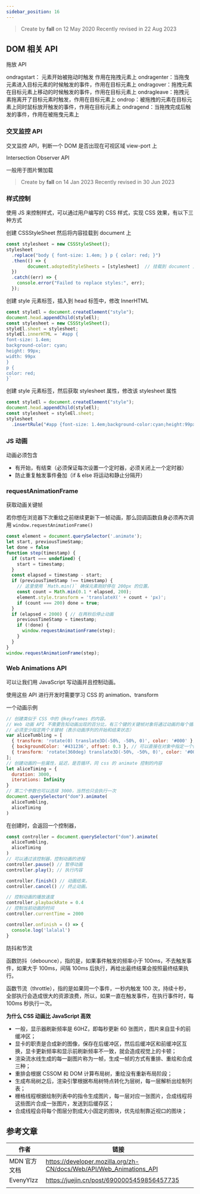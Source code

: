 ```yaml
---
sidebar_position: 16
---
```


> Create by **fall** on 12 May 2020
> Recently revised in 22 Aug 2023

## DOM 相关 API

拖放 API

ondragstart： 元素开始被拖动时触发 作用在拖拽元素上
ondragenter：当拖曳元素进入目标元素的时候触发的事件，作用在目标元素上
ondragover：拖拽元素在目标元素上移动的时候触发的事件，作用在目标元素上
ondragleave：拖拽元素拖离开了目标元素时触发，作用在目标元素上
ondrop：被拖拽的元素在目标元素上同时鼠标放开触发的事件，作用在目标元素上
ondragend：当拖拽完成后触发的事件，作用在被拖曳元素上

### 交叉监控 API

交叉监控 API，判断一个 DOM 是否出现在可视区域 view-port 上

Intersection Observer API

一般用于图片懒加载

> Create by **fall** on 14 Jan 2023
> Recently revised in 30 Jun 2023

### 样式控制

使用 JS 来控制样式，可以通过用户编写的 CSS 样式，实现 CSS 效果，有以下三种方式

创建 CSSStyleSheet 然后将内容挂载到 document 上

```js
const stylesheet = new CSSStyleSheet();
stylesheet
  .replace("body { font-size: 1.4em; } p { color: red; }")
  .then(() => {
		document.adoptedStyleSheets = [stylesheet]  // 挂载到 document 上
  })
  .catch((err) => {
    console.error("Failed to replace styles:", err);
  });
```

创建 style 元素标签，插入到 head 标签中，修改 InnerHTML

```js
const styleEl = document.createElement("style");
document.head.appendChild(styleEl);
const stylesheet = new CSSStyleSheet();
styleEl.sheet = stylesheet;
styleEl.innerHTML = `#app {
font-size: 1.4em;
background-color: cyan;
height: 99px;
width: 99px
}
p {
color: red;
}`
```

创建 style 元素标签，然后获取 stylesheet 属性，修改该 stylesheet 属性

```js
const styleEl = document.createElement("style");
document.head.appendChild(styleEl);
const stylesheet = styleEl.sheet;
stylesheet
  .insertRule("#app {font-size: 1.4em;background-color:cyan;height:99px;width:99px; }", 0)
```

### JS 动画

动画必须包含

- 有开始，有结束（必须保证每次设置一个定时器，必须关闭上一个定时器）
- 防止重复触发事件叠加（if & else 将运动和静止分隔开）



### requestAnimationFrame

获取动画关键帧

 若你想在浏览器下次重绘之前继续更新下一帧动画，那么回调函数自身必须再次调用 `window.requestAnimationFrame()`

```js
const element = document.querySelector('.animate');
let start, previousTimeStamp;
let done = false
function step(timestamp) {
  if (start === undefined) {
    start = timestamp;
  }
  const elapsed = timestamp - start;
  if (previousTimeStamp !== timestamp) {
    // 这里使用 `Math.min()` 确保元素刚好停在 200px 的位置。
    const count = Math.min(0.1 * elapsed, 200);
    element.style.transform = 'translateX(' + count + 'px)';
    if (count === 200) done = true;
  }
  if (elapsed < 2000) { // 在两秒后停止动画
    previousTimeStamp = timestamp;
    if (!done) {
      window.requestAnimationFrame(step);
    }
  }
}
window.requestAnimationFrame(step);
```

### Web Animations API

可以让我们用 JavaScript 写动画并且控制动画。

使用这些 API 进行开发时需要学习 CSS 的 animation、transform

一个动画示例

```js
// 创建类似于 CSS 中的 @keyframes 的内容。
// Web 动画 API 不需要告知动画出现的百分比，有三个键的关键帧对象将通过动画的每个循环的方式播放中间键
// 必须至少指定两个关键帧（表示动画序列的开始和结束状态）
var aliceTumbling = [
  { transform: 'rotate(0) translate3D(-50%, -50%, 0)', color: '#000' },
  { backgroundColor: '#431236', offset: 0.3 }, // 可以直接在对象中指定一个偏移量
  { transform: 'rotate(360deg) translate3D(-50%, -50%, 0)', color: '#000' }
];
// 创建动画的一些属性，延迟，是否循环，同 css 的 animate 控制的内容
let aliceTiming = {
  duration: 3000,
  iterations: Infinity
}
// 第二个参数也可以选择 3000，当然也只会执行一次
document.querySelector("dom").animate(
  aliceTumbling,
  aliceTiming
)
```

在创建时，会返回一个控制器，

```js
const controller = document.querySelector("dom").animate(
  aliceTumbling,
  aliceTiming
)
// 可以通过该控制器，控制动画的进程
controller.pause() // 暂停动画
controller.play(); // 执行内容

controller.finish() // 动画结束。
controller.cancel() // 终止动画。

// 控制动画的播放速度
controller.playbackRate = 0.4
// 控制当前动画的时间
controller.currentTime = 2000

controller.onfinish = () => {
  console.log('lalalal')
}
```

防抖和节流

函数防抖（debounce），指的是，如果事件触发的频率小于 100ms，不去触发事件，如果大于 100ms，间隔 100ms 后执行，再给出最终结果会按照最终结果执行。

函数节流（throttle），指的是如果同一个事件，一秒内触发 100 次，持续十秒，全部执行会造成很大的资源浪费，所以，如果一直在触发事件，在执行事件时，每 100ms 秒执行一次。

**为什么 CSS 动画比 JavaScript 高效**

- 一般，显示器刷新频率是 60HZ，即每秒更新 60 张图片，图片来自显卡的前缓冲区；
- 显卡的职责是合成新的图像，保存在后缓冲区，然后后缓冲区和前缓冲区互换，显卡更新频率和显示前刷新频率不一致，就会造成视觉上的卡顿；
- 渲染流水线生成的每一副图片称为一帧，生成一帧的方式有重排、重绘和合成三种；
- 重排会根据 CSSOM 和 DOM 计算布局树，重绘没有重新布局阶段；
- 生成布局树之后，渲染引擎根据布局树特点转化为层树，每一层解析出绘制列表；
- 栅格线程根据绘制列表中的指令生成图片，每一层对应一张图片，合成线程将这些图片合成一张图片，发送到后缓存区；
- 合成线程会将每个图层分割成大小固定的图块，优先绘制靠近视口的图块；

## 参考文章

| 作者         | 链接                                                         |
| ------------ | ------------------------------------------------------------ |
| MDN 官方文档 | https://developer.mozilla.org/zh-CN/docs/Web/API/Web_Animations_API |
| EvenyYlzz    | https://juejin.cn/post/6900005459856457735                   |
|              |                                                              |


